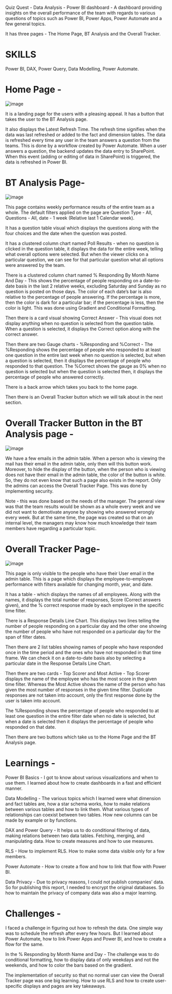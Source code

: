 Quiz Quest - Data Analysis - Power BI dashboard - A dashboard providing insights on the overall performance of the team with regards to various questions of topics such as Power BI, Power Apps, Power Automate and a few general topics. 

It has three pages - The Home Page, BT Analysis and the Overall Tracker.

# SKILLS
Power BI, DAX, Power Query, Data Modelling, Power Automate.

# Home Page - 

![image](https://github.com/user-attachments/assets/a3604687-ddf7-4abb-ba65-0e4ac4dcf4d0)

It is a landing page for the users with a pleasing appeal. It has a button that takes the user to the BT Analysis page.

It also displays the Latest Refresh Time. The refresh time signifies when the data was last refreshed or added to the fact and dimension tables. The data is refreshed every time any user in the team answers a question from the teams. This is done by a workflow created by Power Automate. When a user answers a question, the backend updates the data entry to SharePoint. When this event (adding or editing of data in SharePoint) is triggered, the data is refreshed in Power BI.


# BT Analysis Page- 

![image](https://github.com/user-attachments/assets/2e2e4ece-cba0-439f-b549-e16a39319694)

This page contains weekly performance results of the entire team as a whole. The default filters applied on the page are Question Type - All, Questions - All, date - 1 week (Relative last 1 Calendar week).

It has a question table visual which displays the questions along with the four choices and the date when the question was posted.

It has a clustered column chart named Poll Results - when no question is clicked in the question table, it displays the data for the entire week, telling what overall options were selected. But when the viewer clicks on a particular question, we can see for that particular question what all options were answered by the team.

There is a clustered column chart named % Responding By Month Name And Day - This shows the percentage of people responding on a date-to-date basis in the last 2 relative weeks, excluding Saturday and Sunday as no question is posted on those days. The color of each date’s bar is also relative to the percentage of people answering. If the percentage is more, then the color is dark for a particular bar; if the percentage is less, then the color is light. This was done using Gradient and Conditional Formatting.

Then there is a card visual showing Correct Answer - This visual does not display anything when no question is selected from the question table. When a question is selected, it displays the Correct option along with the correct answer.

Then there are two Gauge charts - %Responding and %Correct - The %Responding shows the percentage of people who responded to at least one question in the entire last week when no question is selected, but when a question is selected, then it displays the percentage of people who responded to that question. The %Correct shows the gauge as 0% when no question is selected but when the question is selected then, it displays the percentage of people who answered correctly.

There is a back arrow which takes you back to the home page.

Then there is an Overall Tracker button which we will talk about in the next section.


# Overall Tracker Button in the BT Analysis page - 

![image](https://github.com/user-attachments/assets/1355a86f-2991-4557-801e-9efbe2ec987a)

We have a few emails in the admin table. When a person who is viewing the mail has their email in the admin table, only then will this button work. Moreover, to hide the display of the button, when the person who is viewing does not have their email in the admin table, the color of the button is white. So, they do not even know that such a page also exists in the report. Only the admins can access the Overall Tracker Page. This was done by implementing security.

Note - this was done based on the needs of the manager. The general view was that the team results would be shown as a whole every week and we did not want to demotivate anyone by showing who answered wrongly every week. But at the same time, the page was created so that on an internal level, the managers may know how much knowledge their team members have regarding a particular topic.


# Overall Tracker Page- 

![image](https://github.com/user-attachments/assets/2e5f625d-69f4-49f1-9e94-0527ee7816e6)

This page is only visible to the people who have their User email in the admin table. This is a page which displays the employee-to-employee performance with filters available for changing month, year, and date.

It has a table - which displays the names of all employees. Along with the names, it displays the total number of responses, Score (Correct answers given), and the % correct response made by each employee in the specific time filter.

There is a Response Details Line Chart. This displays two lines telling the number of people responding on a particular day and the other one showing the number of people who have not responded on a particular day for the span of filter dates.

Then there are 2 list tables showing names of people who have responded once in the time period and the ones who have not responded in that time frame. We can check it on a date-to-date basis also by selecting a particular date in the Response Details Line Chart.

Then there are two cards - Top Scorer and Most Active - Top Scorer displays the name of the employee who has the most score in the given time filter. Whereas the Most Active shows the name of the person who has given the most number of responses in the given time filter. Duplicate responses are not taken into account, only the first response done by the user is taken into account.

The %Responding shows the percentage of people who responded to at least one question in the entire filter date when no date is selected, but when a date is selected then it displays the percentage of people who responded on that date.

Then there are two buttons which take us to the Home Page and the BT Analysis page.

# Learnings - 

Power BI Basics - I got to know about various visualizations and when to use them. I learned about how to create dashboards in a fast and efficient manner.

Data Modelling - The various topics which I learned were what dimension and fact tables are, how a star schema works, how to make relations between various tables and how to link them. What various types of relationships can coexist between two tables. How new columns can be made by example or by functions.

DAX and Power Query - It helps us to do conditional filtering of data, making relations between two data tables. Fetching, merging, and manipulating data. How to create measures and how to use measures.

RLS - How to implement RLS. How to make some data visible only for a few members.

Power Automate - How to create a flow and how to link that flow with Power BI.

Data Privacy - Due to privacy reasons, I could not publish companies’ data. So for publishing this report, I needed to encrypt the original databases. So how to maintain the privacy of company data was also a major learning.

# Challenges - 

I faced a challenge in figuring out how to refresh the data. One simple way was to schedule the refresh after every few hours. But I learned about Power Automate, how to link Power Apps and Power BI, and how to create a flow for the same.

In the % Responding by Month Name and Day - The challenge was to do conditional formatting, how to display data of only weekdays and not the weekends, and how to color the bars based on the gradient.

The implementation of security so that no normal user can view the Overall Tracker page was one big learning. How to use RLS and how to create user-specific displays and pages are key takeaways.











